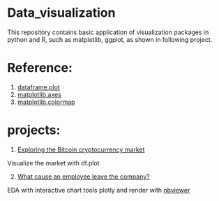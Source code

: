 # Data_visualization

This repository contains basic application of visualization packages in python and R, such as matplotlib, ggplot, as shown in following project.

# Reference:
1. [dataframe.plot](http://pandas.pydata.org/pandas-docs/version/0.13/visualization.html)
2. [matplotlib.axes](https://matplotlib.org/api/axes_api.html#axis-limits)
3. [matplotlib.colormap](https://matplotlib.org/devdocs/api/pyplot_summary.html)



# projects:
1. [Exploring the Bitcoin cryptocurrency market](https://github.com/LunaYogada/Data_visualization/blob/master/Exploring%20the%20Bitcoin%20cryptocurrency%20market/notebook.ipynb)  

  Visualize the market with df.plot

2. [What cause an employee leave the company?](http://nbviewer.jupyter.org/github/LunaYogada/Data_visualization/blob/master/Human%20resource%20analysis/What%20cause%20an%20employee%20leave%20the%20company.ipynb)  

  EDA with interactive chart tools plotly and render with [nbviewer](http://nbviewer.jupyter.org/)
